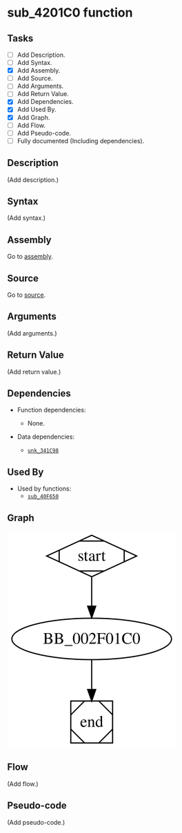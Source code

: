 # sub_4201C0 function

## Tasks

- [ ] Add Description.
- [ ] Add Syntax.
- [X] Add Assembly.
- [ ] Add Source.
- [ ] Add Arguments.
- [ ] Add Return Value.
- [X] Add Dependencies.
- [X] Add Used By.
- [X] Add Graph.
- [ ] Add Flow.
- [ ] Add Pseudo-code.
- [ ] Fully documented (Including dependencies).

## Description

(Add description.)

## Syntax

(Add syntax.)

## Assembly

Go to [assembly](../asm/sub_4201C0.asm).

## Source

Go to [source](../cc/sub_4201C0.cc).

## Arguments

(Add arguments.)

## Return Value

(Add return value.)

## Dependencies

* Function dependencies:
  * None.

* Data dependencies:
  * [`unk_341C98`](unk_341C98.md)

## Used By

* Used by functions:
  * [`sub_40F650`](sub_40F650.md)

## Graph

![sub_4201C0 Graph](../svg/sub_4201C0.svg "sub_4201C0 Graph")

## Flow

(Add flow.)

## Pseudo-code

(Add pseudo-code.)


